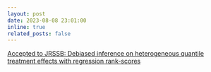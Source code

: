 ```yaml
---
layout: post
date: 2023-08-08 23:01:00
inline: true
related_posts: false
---
```


[Accepted to JRSSB: Debiased inference on heterogeneous quantile treatment effects with regression rank-scores](https://doi.org/10.1093/jrsssb/qkad075)

